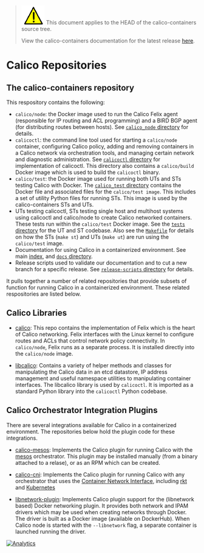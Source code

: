 ---
---
<!--- master only -->
> ![warning](images/warning.png) This document applies to the HEAD of the calico-containers source tree.
>
> View the calico-containers documentation for the latest release [here](https://github.com/projectcalico/calico-containers/blob/v0.19.0/index).
<!--- else
> You are viewing the calico-containers documentation for release **release**.
<!--- end of master only -->

# Calico Repositories

## The calico-containers repository

This respository contains the following:

- `calico/node`: the Docker image used to run the Calico Felix agent 
  (responsible for IP routing and ACL programming) and a BIRD BGP agent (for 
  distributing routes between hosts).  See [`calico_node` directory](../calico_node)
  for details.
- `calicoctl`: the command line tool used for starting a `calico/node`
  container, configuring Calico policy, adding and removing containers in a 
  Calico network via orchestration tools, and managing certain network and 
  diagnostic administration.  See [`calicoctl` directory](../calicoctl) for
  implementation of calicoctl.  This directory also contains a `calico/build` 
  Docker image which is used to build the `calicoctl` binary.
- `calico/test`: the Docker image used for running both UTs and STs testing
  Calico with Docker.  The [`calico_test` directory](../calico_test) contains 
  the Docker file and associated files for the `calico/test image`.  This 
  includes a set of utility Python files for running STs.  This image is used 
  by the calico-containers STs and UTs.
- UTs testing calicoctl, STs testing single host and multihost systems
  using calicoctl and calico/node to create Calico networked containers.  These
  tests run within the `calico/test` Docker image.  See the [`tests` directory](../tests)
  for the UT and ST codebase.  Also see the [`Makefile`](../Makefile) for
  details on how the STs (`make st`) and UTs (`make ut`) are run using the 
  `calico/test` image.
- Documentation for using Calico in a containerized environment.  See 
  main [index](../index), and [`docs` directory](../docs).
- Release scripts used to validate our documentation and to cut a new branch
  for a specific release.  See [`release-scripts` directory](../release-scripts)
  for details.

It pulls together a number of related repositories that provide subsets of
function for running Calico in a containerized environment.  These related 
respositories are listed below.

## Calico Libraries

 - [calico](https://github.com/projectcalico/calico): This repo contains the
   implementation of Felix which is the heart of Calico networking.  Felix 
   interfaces with the Linux kernel to configure routes and ACLs 
   that control network policy connectivity. In `calico/node`, Felix runs as a 
   separate process.  It is installed directly into the `calico/node` image.

 - [libcalico](https://github.com/projectcalico/libcalico): Contains a variety
   of helper methods and classes for manipulating the Calico data in an etcd
   datastore, IP address management and useful namespace utilities to 
   manipulating container interfaces.  The libcalico library is used by
   `calicoctl`.  It is imported as a standard Python library into the 
   `calicoctl` Python codebase.

## Calico Orchestrator Integration Plugins

There are several integrations available for Calico in a containerized 
environment.  The repositories below hold the plugin code for these 
integrations.

 - [calico-mesos](https://github.com/projectcalico/calico-mesos): Implements
   the Calico plugin for running Calico with the [mesos](https://github.com/apache/mesos) 
   orchestrator.  This plugin may be installed manually (from a binary attached
   to a relase), or as an RPM which can be created.

 - [calico-cni](https://github.com/projectcalico/calico-cni): Implements the 
   Calico plugin for running Calico with any orchestrator that uses the 
   [Container Network Interface](https://github.com/appc/cni), including [rkt](https://github.com/coreos/rkt)
   and [Kubernetes](https://github.com/kubernetes/kubernetes)

 - [libnetwork-plugin](https://github.com/projectcalico/libnetwork-plugin): 
   Implements Calico plugin support for the (libnetwork based) Docker 
   networking plugin.  It provides both network and IPAM drivers which may
   be used when creating networks through Docker.  The driver is built as a
   Docker image (available on DockerHub).  When Calico node is started with the
   `--libnetwork` flag, a separate container is launched running the driver.

[![Analytics](https://calico-ga-beacon.appspot.com/UA-52125893-3/calico-containers/docs/RepoStructure?pixel)](https://github.com/igrigorik/ga-beacon)
